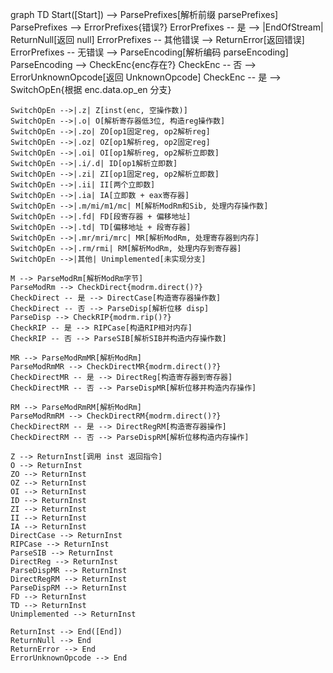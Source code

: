 graph TD
    Start([Start]) --> ParsePrefixes[解析前缀 parsePrefixes]
    ParsePrefixes --> ErrorPrefixes{错误?}
    ErrorPrefixes -- 是 --> |EndOfStream| ReturnNull[返回 null]
    ErrorPrefixes -- 其他错误 --> ReturnError[返回错误]
    ErrorPrefixes -- 无错误 --> ParseEncoding[解析编码 parseEncoding]
    ParseEncoding --> CheckEnc{enc存在?}
    CheckEnc -- 否 --> ErrorUnknownOpcode[返回 UnknownOpcode]
    CheckEnc -- 是 --> SwitchOpEn{根据 enc.data.op_en 分支}
    
    SwitchOpEn -->|.z| Z[inst(enc, 空操作数)]
    SwitchOpEn -->|.o| O[解析寄存器低3位, 构造reg操作数]
    SwitchOpEn -->|.zo| ZO[op1固定reg, op2解析reg]
    SwitchOpEn -->|.oz| OZ[op1解析reg, op2固定reg]
    SwitchOpEn -->|.oi| OI[op1解析reg, op2解析立即数]
    SwitchOpEn -->|.i/.d| ID[op1解析立即数]
    SwitchOpEn -->|.zi| ZI[op1固定reg, op2解析立即数]
    SwitchOpEn -->|.ii| II[两个立即数]
    SwitchOpEn -->|.ia| IA[立即数 + eax寄存器]
    SwitchOpEn -->|.m/mi/m1/mc| M[解析ModRm和Sib, 处理内存操作数]
    SwitchOpEn -->|.fd| FD[段寄存器 + 偏移地址]
    SwitchOpEn -->|.td| TD[偏移地址 + 段寄存器]
    SwitchOpEn -->|.mr/mri/mrc| MR[解析ModRm, 处理寄存器到内存]
    SwitchOpEn -->|.rm/rmi| RM[解析ModRm, 处理内存到寄存器]
    SwitchOpEn -->|其他| Unimplemented[未实现分支]
    
    M --> ParseModRm[解析ModRm字节]
    ParseModRm --> CheckDirect{modrm.direct()?}
    CheckDirect -- 是 --> DirectCase[构造寄存器操作数]
    CheckDirect -- 否 --> ParseDisp[解析位移 disp]
    ParseDisp --> CheckRIP{modrm.rip()?}
    CheckRIP -- 是 --> RIPCase[构造RIP相对内存]
    CheckRIP -- 否 --> ParseSIB[解析SIB并构造内存操作数]
    
    MR --> ParseModRmMR[解析ModRm]
    ParseModRmMR --> CheckDirectMR{modrm.direct()?}
    CheckDirectMR -- 是 --> DirectReg[构造寄存器到寄存器]
    CheckDirectMR -- 否 --> ParseDispMR[解析位移并构造内存操作]
    
    RM --> ParseModRmRM[解析ModRm]
    ParseModRmRM --> CheckDirectRM{modrm.direct()?}
    CheckDirectRM -- 是 --> DirectRegRM[构造寄存器操作]
    CheckDirectRM -- 否 --> ParseDispRM[解析位移构造内存操作]
    
    Z --> ReturnInst[调用 inst 返回指令]
    O --> ReturnInst
    ZO --> ReturnInst
    OZ --> ReturnInst
    OI --> ReturnInst
    ID --> ReturnInst
    ZI --> ReturnInst
    II --> ReturnInst
    IA --> ReturnInst
    DirectCase --> ReturnInst
    RIPCase --> ReturnInst
    ParseSIB --> ReturnInst
    DirectReg --> ReturnInst
    ParseDispMR --> ReturnInst
    DirectRegRM --> ReturnInst
    ParseDispRM --> ReturnInst
    FD --> ReturnInst
    TD --> ReturnInst
    Unimplemented --> ReturnInst
    
    ReturnInst --> End([End])
    ReturnNull --> End
    ReturnError --> End
    ErrorUnknownOpcode --> End
